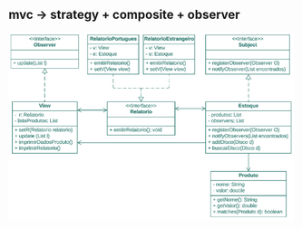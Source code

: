 ## mvc → strategy + composite + observer
![imagem](https://github.com/LaizaCristina/bertoti/blob/main/engenharia%20software%20III/design%20patterns/mvc/image/diagrama.png)
